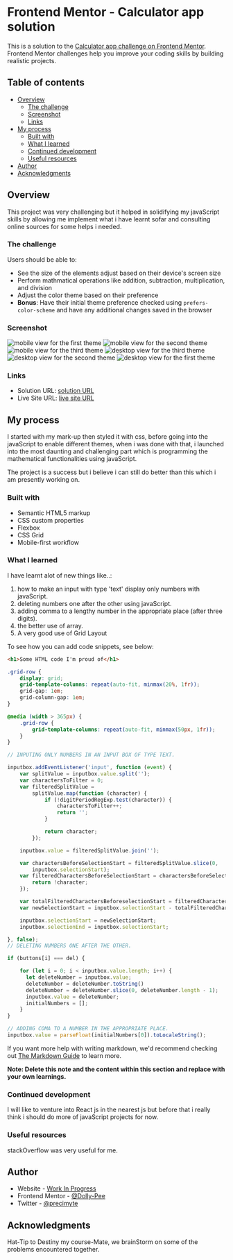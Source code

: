 # Frontend Mentor - Calculator app solution

This is a solution to the [Calculator app challenge on Frontend Mentor](https://www.frontendmentor.io/challenges/calculator-app-9lteq5N29). Frontend Mentor challenges help you improve your coding skills by building realistic projects. 

## Table of contents

- [Overview](#overview)
  - [The challenge](#the-challenge)
  - [Screenshot](#screenshot)
  - [Links](#links)
- [My process](#my-process)
  - [Built with](#built-with)
  - [What I learned](#what-i-learned)
  - [Continued development](#continued-development)
  - [Useful resources](#useful-resources)
- [Author](#author)
- [Acknowledgments](#acknowledgments)


## Overview

This project was very challenging but it helped in solidifying my javaScript skills by allowing me implement what i have learnt sofar and consulting online sources for some helps i needed.

### The challenge

Users should be able to:

- See the size of the elements adjust based on their device's screen size
- Perform mathmatical operations like addition, subtraction, multiplication, and division
- Adjust the color theme based on their preference
- **Bonus**: Have their initial theme preference checked using `prefers-color-scheme` and have any additional changes saved in the browser

### Screenshot

![mobile view for the first theme](./images/1.%20Screenshot%202023-08-17%20at%2017-32-52%20Frontend%20Mentor%20Calculator%20app.png)
![mobile view for the second theme](./images/2.%20Screenshot%202023-08-17%20at%2017-30-57%20Frontend%20Mentor%20Calculator%20app.png)
![mobile view for the third theme](./images/3.%20Screenshot%202023-08-17%20at%2017-31-06%20Frontend%20Mentor%20Calculator%20app.png)
![desktop view for the third theme](./images/4.%20Screenshot%202023-08-17%20at%2017-31-25%20Frontend%20Mentor%20Calculator%20app.png)
![desktop view for the second theme](./images/5.%20Screenshot%202023-08-17%20at%2017-31-37%20Frontend%20Mentor%20Calculator%20app.png)
![desktop view for the first theme](./images/6.%20Screenshot%202023-08-17%20at%2017-31-46%20Frontend%20Mentor%20Calculator%20app.png)

### Links

- Solution URL: [solution URL]([https://your-solution-url.com](https://dolly-pee.github.io/Calculator-WebApp/))
- Live Site URL: [live site URL]([https://your-live-site-url.com](https://dolly-pee.github.io/Calculator-WebApp/))

## My process

I started with my mark-up then styled it with css, before going into the javaScript to enable different themes,
when i was done with that, i launched into the most daunting and challenging part which is programming the mathematical functionalities using javaScript.

The project is a success but i believe i can still do better than this which i am presently working on.

### Built with

- Semantic HTML5 markup
- CSS custom properties
- Flexbox
- CSS Grid
- Mobile-first workflow


### What I learned

I have learnt alot of new things like..:
1) how to make an input with type 'text' display only numbers with javaScript.
2) deleting numbers one after the other using javaScript.
3) adding comma to a lengthy number in the appropriate place (after three digits).
4) the better use of array.
5) A very good use of Grid Layout

To see how you can add code snippets, see below:

```html
<h1>Some HTML code I'm proud of</h1>
```
```css
.grid-row {
    display: grid;
    grid-template-columns: repeat(auto-fit, minmax(20%, 1fr));
    grid-gap: 1em;
    grid-column-gap: 1em;
}

@media (width > 365px) {
    .grid-row {
        grid-template-columns: repeat(auto-fit, minmax(50px, 1fr));
    }
}
```
```js
// INPUTING ONLY NUMBERS IN AN INPUT BOX OF TYPE TEXT.

inputbox.addEventListener('input', function (event) {
    var splitValue = inputbox.value.split('');
    var charactersToFilter = 0;
    var filteredSplitValue =
        splitValue.map(function (character) {
            if (!digitPeriodRegExp.test(character)) {
                charactersToFilter++;
                return '';
            }

            return character;
        });

    inputbox.value = filteredSplitValue.join('');

    var charactersBeforeSelectionStart = filteredSplitValue.slice(0,
        inputbox.selectionStart);
    var filteredCharactersBeforeSelectionStart = charactersBeforeSelectionStart.filter(function (character) {
        return !character;
    });

    var totalFilteredCharactersBeforeselectionStart = filteredCharactersBeforeSelectionStart.length;
    var newSelectionStart = inputbox.selectionStart - totalFilteredCharactersBeforeselectionStart;

    inputbox.selectionStart = newSelectionStart;
    inputbox.selectionEnd = inputbox.selectionStart;

}, false);
// DELETING NUMBERS ONE AFTER THE OTHER.

if (buttons[i] === del) {

    for (let i = 0; i < inputbox.value.length; i++) {
      let deleteNumber = inputbox.value;
      deleteNumber = deleteNumber.toString()
      deleteNumber = deleteNumber.slice(0, deleteNumber.length - 1);
      inputbox.value = deleteNumber;
      initialNumbers = [];
    }
}

// ADDING COMA TO A NUMBER IN THE APPROPRIATE PLACE.
inputbox.value = parseFloat(initialNumbers[0]).toLocaleString();


```

If you want more help with writing markdown, we'd recommend checking out [The Markdown Guide](https://www.markdownguide.org/) to learn more.

**Note: Delete this note and the content within this section and replace with your own learnings.**

### Continued development

I will like to venture into React js in the nearest js but before that i really think i should do more of javaScript projects for now.

### Useful resources

stackOverflow was very useful for me.

## Author

- Website - [Work In Progress]()
- Frontend Mentor - [@Dolly-Pee](https://www.frontendmentor.io/profile/Dolly-Pee)
- Twitter - [@precimyte](https://twitter.com/Precimyte)


## Acknowledgments

Hat-Tip to Destiny my course-Mate, we brainStorm on some of the problems encountered together.
